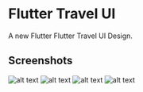 # Flutter Travel UI

A new Flutter Flutter Travel UI Design.

## Screenshots

![alt text](https://github.com/Hemantkumawat/travel-ui/blob/master/assets/img1.png|width=300)
![alt text](https://github.com/Hemantkumawat/travel-ui/blob/master/assets/img2.png|width=300)
![alt text](https://github.com/Hemantkumawat/travel-ui/blob/master/assets/img3.png|width=300)
![alt text](https://github.com/Hemantkumawat/travel-ui/blob/master/assets/img4.png|width=300)

